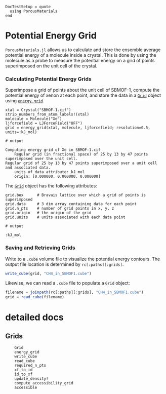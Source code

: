 ```@meta
DocTestSetup = quote
  using PorousMaterials
end
```

# Potential Energy Grid

`PorousMaterials.jl` allows us to calculate and store the ensemble average potential energy of a molecule inside a crystal. This is done by using the molecule as a probe to measure the potential energy on a grid of points superimposed on the unit cell of the crystal.

### Calculating Potential Energy Grids

Superimpose a grid of points about the unit cell of SBMOF-1, compute the potential energy of xenon at each point, and store the data in a [`Grid`](@ref) object using [`energy_grid`](@ref).

```jldoctest grid
xtal = Crystal("SBMOF-1.cif")
strip_numbers_from_atom_labels!(xtal)
molecule = Molecule("Xe")
ljforcefield = LJForceField("UFF")
grid = energy_grid(xtal, molecule, ljforcefield; resolution=0.5, units=:kJ_mol)

# output

Computing energy grid of Xe in SBMOF-1.cif
	Regular grid (in fractional space) of 25 by 13 by 47 points superimposed over the unit cell.
Regular grid of 25 by 13 by 47 points superimposed over a unit cell and associated data.
	units of data attribute: kJ_mol
	origin: [0.000000, 0.000000, 0.000000]
```

The [`Grid`](@ref) object has the following attributes:

```jldoctest grid; output=false
grid.box      # Bravais lattice over which a grid of points is superimposed
grid.data     # 3 dim array containing data for each point
grid.n_pts    # number of grid points in x, y, z
grid.origin   # the origin of the grid
grid.units    # units associated with each data point

# output

:kJ_mol
```

### Saving and Retrieving Grids

Write to a `.cube` volume file to visualize the potential energy contours. The output file location is determined by `rc[:paths][:grids]`.

```julia
write_cube(grid, "CH4_in_SBMOF1.cube")
```

Likewise, we can read a `.cube` file to populate a `Grid` object:

```julia
filename = joinpath(rc[:paths][:grids], "CH4_in_SBMOF1.cube")
grid = read_cube(filename)
```

# detailed docs

## Grids

```@docs
    Grid
    energy_grid
    write_cube
    read_cube
    required_n_pts
    xf_to_id
    id_to_xf
    update_density!
    compute_accessibility_grid
    accessible
```
